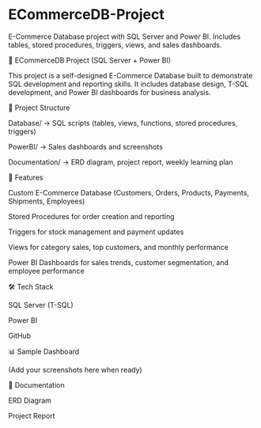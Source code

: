 # ECommerceDB-Project
E-Commerce Database project with SQL Server and Power BI. Includes tables, stored procedures, triggers, views, and sales dashboards.

🛒 ECommerceDB Project (SQL Server + Power BI)

This project is a self-designed E-Commerce Database built to demonstrate SQL development and reporting skills.
It includes database design, T-SQL development, and Power BI dashboards for business analysis.

📂 Project Structure

Database/ → SQL scripts (tables, views, functions, stored procedures, triggers)

PowerBI/ → Sales dashboards and screenshots

Documentation/ → ERD diagram, project report, weekly learning plan

🔹 Features

Custom E-Commerce Database (Customers, Orders, Products, Payments, Shipments, Employees)

Stored Procedures for order creation and reporting

Triggers for stock management and payment updates

Views for category sales, top customers, and monthly performance

Power BI Dashboards for sales trends, customer segmentation, and employee performance

🛠️ Tech Stack

SQL Server (T-SQL)

Power BI

GitHub

📊 Sample Dashboard

(Add your screenshots here when ready)


📄 Documentation

ERD Diagram

Project Report

